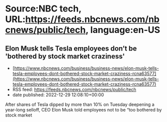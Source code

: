 # Source:NBC tech, URL:https://feeds.nbcnews.com/nbcnews/public/tech, language:en-US

## Elon Musk tells Tesla employees don’t be 'bothered by stock market craziness'
 - [https://www.nbcnews.com/business/business-news/elon-musk-tells-tesla-employees-dont-bothered-stock-market-craziness-rcna63577](https://www.nbcnews.com/business/business-news/elon-musk-tells-tesla-employees-dont-bothered-stock-market-craziness-rcna63577)
 - RSS feed: https://feeds.nbcnews.com/nbcnews/public/tech
 - date published: 2022-12-29 12:08:10+00:00

After shares of Tesla dipped by more than 10% on Tuesday deepening a year-long selloff, CEO Elon Musk told employees not to be “too bothered by stock market

